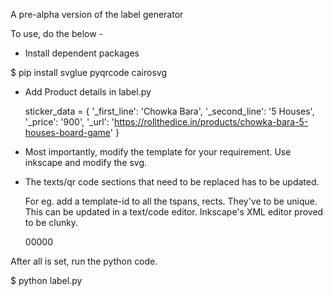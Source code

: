 A pre-alpha version of the label generator

To use, do the below -

 - Install dependent packages

$ pip install svglue pyqrcode cairosvg

 - Add Product details in label.py

    sticker_data = {
        '_first_line': 'Chowka Bara',
        '_second_line': '5 Houses',
        '_price': '900',
        '_url': 'https://rollthedice.in/products/chowka-bara-5-houses-board-game'
    }

 - Most importantly, modify the template for your requirement. Use inkscape and modify the svg.
 - The texts/qr code sections that need to be replaced has to be updated.

    For eg. add a template-id to all the tspans, rects. They've to be unique. This can be updated in a text/code editor. Inkscape's XML editor proved to be clunky.

    <tspan template-id="PPR-40">00000</tspan>

After all is set, run the python code.

$ python label.py

 